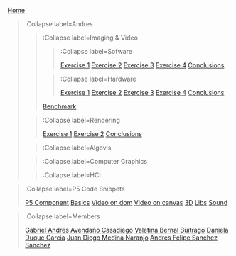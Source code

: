 [Home](/)

> :Collapse label=Andres
> 
> > :Collapse label=Imaging & Video
> >
> > > :Collapse label=Sofware
> > >
> > > [Exercise 1](/docs/workshops/w1_1)
> > > [Exercise 2](/docs/workshops/w1_2)
> > > [Exercise 3](/docs/workshops/w1_3)
> > > [Exercise 4](/docs/workshops/w1_4)
> > > [Conclusions](/docs/workshops/Conclusions)
> >
> > > :Collapse label=Hardware
> > >
> > > [Exercise 1](/docs/workshops/worshop2/exercise1)
> > > [Exercise 2](/docs/workshops/worshop2/exercise2)
> > > [Exercise 3](/docs/workshops/worshop2/exercise3)
> > > [Exercise 4](/docs/workshops/worshop2/exercise4)
> > > [Conclusions](/docs/workshops/conclusionsw2)
> > > 
> >
> > [Benchmark](/docs/workshops/benchmark)
> 
> > :Collapse label=Rendering
> >
> > [Exercise 1](/docs/workshops/path_tracing)
> > [Exercise 2](/docs/workshops/worshop3/exercise2)
> > [Conclusions](/docs/workshops/worshop3/conclusions)
>
> > :Collapse label=Algovis
> >
>
> > :Collapse label=Computer Graphics
> >
>
> > :Collapse label=HCI
> >

<!-- > [Rendering](/docs/workshops/rendering)
> [Algovis](/docs/workshops/algovis)
> [Computer Graphics](/docs/workshops/cg)
> [HCI](/docs/workshops/hci) -->



> :Collapse label=P5 Code Snippets
> 
> [P5 Component](/docs/snippets/component)
> [Basics](/docs/snippets/basic)
> [Video on dom](/docs/snippets/video-dom)
> [Video on canvas](/docs/snippets/video-canvas)
> [3D](/docs/snippets/3d)
> [Libs](/docs/snippets/lib)
> [Sound](/docs/snippets/sound)



> :Collapse label=Members
> 
> [Gabriel Andres Avendaño Casadiego](/docs/members/GabrielAndresAvendanoCasadiego)
> [Valetina Bernal Buitrago](/docs/members/ValentinaBernalBuitrago)
> [Daniela Duque Garcia](/docs/members/DanielaDuqueGarcia)
> [Juan Diego Medina Naranjo](/docs/members/JuanDiegoMedinaNaranjo)
> [Andres Felipe Sanchez Sanchez](/docs/members/AndresFelipeSanchezSanchez)